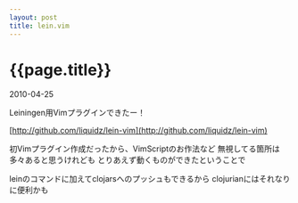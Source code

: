 ```yaml
---
layout: post
title: lein.vim
---
```


# {{page.title}}
<p class="meta">2010-04-25</p>


Leiningen用Vimプラグインできたー！


[http://github.com/liquidz/lein-vim](http://github.com/liquidz/lein-vim)


初Vimプラグイン作成だったから、VimScriptのお作法など
無視してる箇所は多々あると思うけれども
とりあえず動くものができたということで

leinのコマンドに加えてclojarsへのプッシュもできるから
clojurianにはそれなりに便利かも

